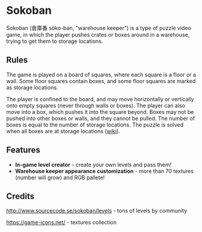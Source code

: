 Sokoban
=
Sokoban (倉庫番 sōko-ban, "warehouse keeper") is a type of puzzle video game, in which the player pushes crates or boxes around in a warehouse, trying to get them to storage locations.

Rules
-
The game is played on a board of squares, where each square is a floor or a wall. Some floor squares contain boxes, and some floor squares are marked as storage locations.

The player is confined to the board, and may move horizontally or vertically onto empty squares (never through walls or boxes). The player can also move into a box, which pushes it into the square beyond. Boxes may not be pushed into other boxes or walls, and they cannot be pulled. The number of boxes is equal to the number of storage locations. The puzzle is solved when all boxes are at storage locations ([wiki](https://en.wikipedia.org/wiki/Sokoban)).

Features
-
* **In-game level creator** - create your own levels and pass them!
* **Warehouse keeper appearance customization** - more than 70 textures (number will grow) and RGB pallete!

Credits
-
http://www.sourcecode.se/sokoban/levels - tons of levels by community

https://game-icons.net/ - textures collection
